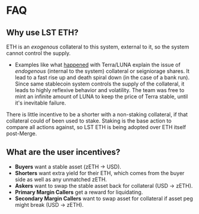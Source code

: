 # FAQ

## Why use LST ETH?

ETH is an _exogenous_ collateral to this system, external to it, so the system cannot control the supply.

- Examples like what [happened](https://twitter.com/aklamun/status/1396615719228424196?s=20) with Terra/LUNA explain the issue of _endogenous_ (internal to the system) collateral or seigniorage shares. It lead to a fast rise up and death spiral down (in the case of a bank run). Since same stablecoin system controls the supply of the collateral, it leads to highly reflexive behavior and volatility. The team was free to mint an infinite amount of LUNA to keep the price of Terra stable, until it's inevitable failure.

There is little incentive to be a shorter with a non-staking collateral, if that collateral could of been used to stake. Staking is the base action to compare all actions against, so LST ETH is being adopted over ETH itself post-Merge.

## What are the user incentives?

- **Buyers** want a stable asset (zETH -> USD).
- **Shorters** want extra yield for their ETH, which comes from the buyer side as well as any unmatched zETH.
- **Askers** want to swap the stable asset back for collateral (USD -> zETH).
- **Primary Margin Callers** get a reward for liquidating.
- **Secondary Margin Callers** want to swap asset for collateral if asset peg might break (USD -> zETH).
